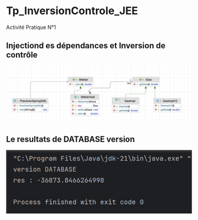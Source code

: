 # Tp_InversionControle_JEE
Activité Pratique N°1 
<h2>Injectiond es dépendances et Inversion de contrôle</h2>
<img src="captures/image1.png">
<h2>Le resultats de DATABASE version</h2>
<img src="captures/image2.png">
